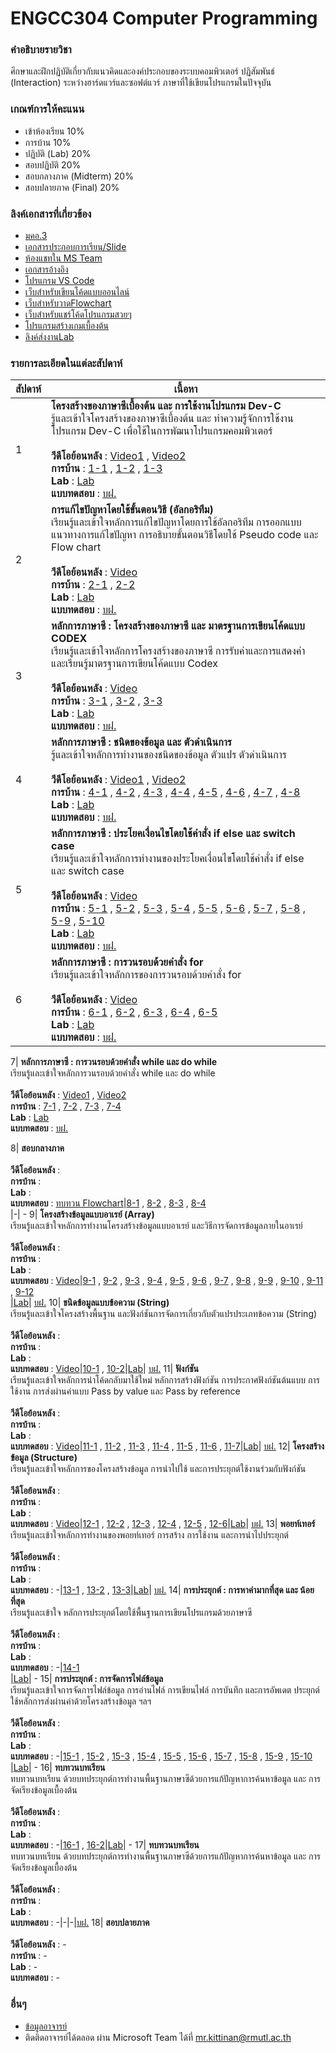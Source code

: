 # ENGCC304 Computer Programming

### คำอธิบายรายวิชา
ศึกษาและฝึกปฏิบัติเกี่ยวกับแนวคิดและองค์ประกอบของระบบคอมพิวเตอร์ ปฏิสัมพันธ์ (Interaction) ระหว่างฮาร์ดแวร์และซอฟต์แวร์ ภาษาที่ใช้เขียนโปรแกรมในปัจจุบัน

### เกณฑ์การให้คะแนน
* เข้าห้องเรียน 10%
* การบ้าน 10%
* ปฏิบัติ (Lab) 20%
* สอบปฏิบัติ 20%
* สอบกลางภาค (Midterm) 20%
* สอบปลายภาค (Final) 20%

### ลิงค์เอกสารที่เกี่ยวข้อง
* [มคอ.3](https://drive.google.com/drive/folders/1OWlzmm3MZ1Uy2SKScJGQS5_IJr8BCSCR?usp=drive_link)
* [เอกสารประกอบการเรียน/Slide](https://drive.google.com/drive/folders/1OWlzmm3MZ1Uy2SKScJGQS5_IJr8BCSCR?usp=drive_link)
* [ห้องแชทใน MS Team](https://teams.microsoft.com/l/team/19%3ASRc4lB9z91Vay6mrtEaEm14MyYUYn_hccTzFXdp1NyE1%40thread.tacv2/conversations?groupId=37d36e7f-c2eb-4dcf-9320-32ee74544bd8&tenantId=2c0a3819-8c66-4ae1-9a99-3832d9facbd9)
* [เอกสารอ้างอิง](https://autolib.rmutl.ac.th/Catalog/BibItem.aspx?BibID=b00141555)
* [โปรแกรม VS Code](https://code.visualstudio.com/download)
* [เว็บสำหรับเขียนโค้ดแบบออนไลน์](https://onlinegdb.com)
* [เว็บสำหรับวาดFlowchart](https://draw.io)
* [เว็บสำหรับแชร์โค้ดโปรแกรมสวยๆ](https://carbon.now.sh/?bg=rgba%2874%2C144%2C226%2C1%29&t=material&wt=none&l=text%2Fx-c%2B%2Bsrc&width=828&ds=false&dsyoff=20px&dsblur=68px&wc=true&wa=true&pv=56px&ph=56px&ln=true&fl=1&fm=Fira+Code&fs=14px&lh=152%25&si=false&es=2x&wm=false&code=%2523include%2520%253Cstdio.h%253E%250A%250Aint%2520main%28%29%2520%257B%250A%2520%2520printf%28%2522Hello%2522%29%2520%253B%250A%2520%2520return%25200%2520%253B%250A%257D%252F%252Fend%2520function)
* [โปรแกรมสร้างเกมเบื้องต้น](https://arcade.makecode.com/)
* [ลิงค์ส่งงานLab](https://forms.office.com/r/Yz8xb6BHqi)

### รายการละเอียดในแต่ละสัปดาห์
สัปดาห์ | เนื้อหา
--- | ---
1| **โครงสร้างของภาษาซีเบื้องต้น และ การใช้งานโปรแกรม Dev-C** <br />รู้และเข้าใจโครงสร้างของภาษาซีเบื้องต้น และ ทำความรู้จักการใช้งานโปรแกรม Dev-C เพื่อใช้ในการพัฒนาโปรแกรมคอมพิวเตอร์<br /><br />**วีดีโอย้อนหลัง** : [Video1](https://www.youtube.com/watch?v=01p2FCUcYY8) , [Video2](https://www.youtube.com/watch?v=rI52J5TJTMw)<br />**การบ้าน** : [1-1](https://github.com/tumrmutl/ENGCC304-Computer-Programming/blob/main/Homework/HW01/hw01-1-helloworld.cpp) , [1-2](https://github.com/tumrmutl/ENGCC304-Computer-Programming/blob/main/Homework/HW01/hw01-2-fix-bug.cpp) , [1-3](https://github.com/tumrmutl/ENGCC304-Computer-Programming/blob/main/Homework/HW01/hw01-3-basic-input-output.cpp)<br />**Lab** : [Lab](https://github.com/tumrmutl/ENGCC304-Computer-Programming/blob/main/Lab/Lab01-Basic-Display-Input-Output.cpp)<br />**แบบทดสอบ** : [บฝ.](https://forms.office.com/r/BeGVra089y)
2| **การแก้ไขปัญหาโดยใช้ขั้นตอนวิธี (อัลกอริทึม)** <br />เรียนรู้และเข้าใจหลักการแก้ไขปัญหาโดยการใช้อัลกอริทึม การออกแบบแนวทางการแก้ไขปัญหา การอธิบายขั้นตอนวิธีโดยใช้ Pseudo code และ Flow chart <br /><br />**วีดีโอย้อนหลัง** : [Video](https://www.youtube.com/watch?v=9hEjesjU_k0)<br />**การบ้าน** : [2-1](https://github.com/tumrmutl/ENGCC304-Computer-Programming/blob/main/Homework/HW02/hw02-1-noodle.drawio) , [2-2](https://github.com/tumrmutl/ENGCC304-Computer-Programming/blob/main/Homework/HW02/hw02-2-requirement.drawio)<br />**Lab** : [Lab](https://github.com/tumrmutl/ENGCC304-Computer-Programming/blob/main/Lab/Lab02-Basic-Flowchart.c)<br />**แบบทดสอบ** : [บฝ.](https://forms.office.com/r/DXCWCWYeg3)
3| **หลักการภาษาซี : โครงสร้างของภาษาซี และ มาตรฐานการเขียนโค้ดแบบ CODEX** <br />เรียนรู้และเข้าใจหลักการโครงสร้างของภาษาซี การรับค่าและการแสดงค่า และเรียนรู้มาตรฐานการเขียนโค้ดแบบ Codex <br /><br />**วีดีโอย้อนหลัง** : [Video](https://www.youtube.com/watch?v=ml6_NafY3u4)<br />**การบ้าน** : [3-1](https://github.com/tumrmutl/ENGCC304-Computer-Programming/blob/main/Homework/HW03/hw03-1-codex.cpp) , [3-2](https://github.com/tumrmutl/ENGCC304-Computer-Programming/blob/main/Homework/HW03/hw03-2-codex-and-fix-bug.cpp) , [3-3](https://github.com/tumrmutl/ENGCC304-Computer-Programming/blob/main/Homework/HW03/hw03-3-codex-and-fix-bug.cpp)<br />**Lab** : [Lab](https://github.com/tumrmutl/ENGCC304-Computer-Programming/blob/main/Lab/Lab03-Codex.cpp)<br />**แบบทดสอบ** : [บฝ.](https://forms.office.com/r/RdXaC58Gd9)
4| **หลักการภาษาซี : ชนิดของข้อมูล และ ตัวดำเนินการ** <br />รู้และเข้าใจหลักการทำงานของชนิดของข้อมูล ตัวแปร ตัวดำเนินการ <br /><br />**วีดีโอย้อนหลัง** : [Video1](https://www.youtube.com/watch?v=5mSartNW-0c) , [Video2](https://www.youtube.com/watch?v=sL6D7CRhNcA)<br />**การบ้าน** : [4-1](https://github.com/tumrmutl/ENGCC304-Computer-Programming/blob/main/Homework/HW04/hw04-1-variable.cpp) , [4-2](https://github.com/tumrmutl/ENGCC304-Computer-Programming/blob/main/Homework/HW04/hw04-2-operator.cpp) , [4-3](https://github.com/tumrmutl/ENGCC304-Computer-Programming/blob/main/Homework/HW04/hw04-3-basic-operator.cpp) , [4-4](https://github.com/tumrmutl/ENGCC304-Computer-Programming/blob/main/Homework/HW04/hw04-4-triangle.cpp) , [4-5](https://github.com/tumrmutl/ENGCC304-Computer-Programming/blob/main/Homework/HW04/hw04-5-time-convert.cpp) , [4-6](https://github.com/tumrmutl/ENGCC304-Computer-Programming/blob/main/Homework/HW04/hw04-6-man-hour.cpp) , [4-7](https://github.com/tumrmutl/ENGCC304-Computer-Programming/blob/main/Homework/HW04/hw04-7-Temperator-Convert.cpp) , [4-8](https://github.com/tumrmutl/ENGCC304-Computer-Programming/blob/main/Homework/HW04/hw04-8-convert-to-binary.cpp)<br />**Lab** : [Lab](https://github.com/tumrmutl/ENGCC304-Computer-Programming/blob/main/Lab/Lab04-Variable-Operator.cpp)<br />**แบบทดสอบ** : [บฝ.](https://forms.office.com/r/cVdnViGP1J)
5| **หลักการภาษาซี : ประโยคเงื่อนไขโดยใช้คำสั่ง if else และ switch case** <br />เรียนรู้และเข้าใจหลักการทำงานของประโยคเงื่อนไขโดยใช้คำสั่ง if else และ switch case <br /><br />**วีดีโอย้อนหลัง** : [Video](#)<br />**การบ้าน** : [5-1](https://github.com/tumrmutl/ENGCC304-Computer-Programming/blob/main/Homework/HW05/hw05-1-if-else.cpp) , [5-2](https://github.com/tumrmutl/ENGCC304-Computer-Programming/blob/main/Homework/HW05/hw05-2-basic-sort.cpp) , [5-3](https://github.com/tumrmutl/ENGCC304-Computer-Programming/blob/main/Homework/HW05/hw05-3-number-to-text.cpp) , [5-4](https://github.com/tumrmutl/ENGCC304-Computer-Programming/blob/main/Homework/HW05/hw05-4-compare-number.cpp) , [5-5](https://github.com/tumrmutl/ENGCC304-Computer-Programming/blob/main/Homework/HW05/hw05-5-odd-even.cpp) , [5-6](https://github.com/tumrmutl/ENGCC304-Computer-Programming/blob/main/Homework/HW05/hw05-6-pos-or-neg.cpp) , [5-7](https://github.com/tumrmutl/ENGCC304-Computer-Programming/blob/main/Homework/HW05/hw05-7-mod.cpp) , [5-8](https://github.com/tumrmutl/ENGCC304-Computer-Programming/blob/main/Homework/HW05/hw05-8-max-value.cpp) , [5-9](https://github.com/tumrmutl/ENGCC304-Computer-Programming/blob/main/Homework/HW05/hw05-9-mid-point.cpp) , [5-10](https://github.com/tumrmutl/ENGCC304-Computer-Programming/blob/main/Homework/HW05/hw05-10-auto-grading-without-if-else.cpp)<br />**Lab** : [Lab](https://github.com/tumrmutl/ENGCC304-Computer-Programming/blob/main/Lab/Lab05-If-Else-Switch-Case.cpp)<br />**แบบทดสอบ** : [บฝ.](https://forms.office.com/r/DdNxuzXBWN)
6| **หลักการภาษาซี : การวนรอบด้วยคำสั่ง for** <br />เรียนรู้และเข้าใจหลักการของการวนรอบด้วยคำสั่ง for <br /><br />**วีดีโอย้อนหลัง** : [Video](https://www.youtube.com/watch?v=RgPZfEIItxg)<br />**การบ้าน** : [6-1](https://github.com/tumrmutl/ENGCC304-Computer-Programming/blob/main/Homework/HW06/hw06-1-basic-for-loop.cpp) , [6-2](https://github.com/tumrmutl/ENGCC304-Computer-Programming/blob/main/Homework/HW06/hw06-2-roman-number.cpp) , [6-3](https://github.com/tumrmutl/ENGCC304-Computer-Programming/blob/main/Homework/HW06/hw06-3-Multiply.cpp) , [6-4](https://github.com/tumrmutl/ENGCC304-Computer-Programming/blob/main/Homework/HW06/hw06-4-series.cpp) , [6-5](https://github.com/tumrmutl/ENGCC304-Computer-Programming/blob/main/Homework/HW06/hw06-5-prime-number.cpp)<br />**Lab** : [Lab](https://github.com/tumrmutl/ENGCC304-Computer-Programming/blob/main/Lab/Lab06-For-Loop.cpp)<br />**แบบทดสอบ** : [บฝ.](https://forms.office.com/r/b2SEQ25uAd)


7| **หลักการภาษาซี : การวนรอบด้วยคำสั่ง while และ do while** <br />เรียนรู้และเข้าใจหลักการวนรอบด้วยคำสั่ง while และ do while <br /><br />**วีดีโอย้อนหลัง** : [Video1](https://www.youtube.com/watch?v=SDOaMhy42RA) , [Video2](https://www.youtube.com/watch?v=pB6ibWypdDY)<br />**การบ้าน** : [7-1](https://github.com/tumrmutl/ENGCC304-Computer-Programming/blob/main/Homework/HW07/hw07-1-basic-while-loop.cpp) , [7-2](https://github.com/tumrmutl/ENGCC304-Computer-Programming/blob/main/Homework/HW07/hw07-2-Multiply.cpp) , [7-3](https://github.com/tumrmutl/ENGCC304-Computer-Programming/blob/main/Homework/HW07/hw07-3-series.cpp) , [7-4](https://github.com/tumrmutl/ENGCC304-Computer-Programming/blob/main/Homework/HW07/hw07-4-prime-number.cpp)<br />**Lab** : [Lab](https://github.com/tumrmutl/ENGCC304-Computer-Programming/blob/main/Lab/Lab07-While-DoWhile.cpp)<br />**แบบทดสอบ** : [บฝ.](https://forms.office.com/r/AwS0a5RKGZ)

8| **สอบกลางภาค** 
<br /><br />**วีดีโอย้อนหลัง** : 
<br />**การบ้าน** : 
<br />**Lab** : 
<br />**แบบทดสอบ** : [ทบทวน Flowchart](https://www.youtube.com/watch?v=lyzEe20rKG4)|[8-1](https://github.com/tumrmutl/ENGCC304-Computer-Programming/blob/main/Homework/HW08/hw08-1-basic-display.cpp) , [8-2](https://github.com/tumrmutl/ENGCC304-Computer-Programming/blob/main/Homework/HW08/hw08-2-auto-grading.cpp) , [8-3](https://github.com/tumrmutl/ENGCC304-Computer-Programming/blob/main/Homework/HW08/hw08-3-fibonacci-series.cpp) , [8-4](https://github.com/tumrmutl/ENGCC304-Computer-Programming/blob/main/Homework/HW08/hw08-4-factorial.cpp)<br />|-| -
9| **โครงสร้างข้อมูลแบบอาเรย์ (Array)** <br />เรียนรู้และเข้าใจหลักการทำงานโครงสร้างข้อมูลแบบอาเรย์ และวิธีการจัดการข้อมูลภายในอาเรย์ 
<br /><br />**วีดีโอย้อนหลัง** : 
<br />**การบ้าน** : 
<br />**Lab** : 
<br />**แบบทดสอบ** : [Video](https://www.youtube.com/watch?v=u5rshhQ1ZJQ)|[9-1](https://github.com/tumrmutl/ENGCC304-Computer-Programming/blob/main/Homework/HW09/hw09-1-input-value-into-array.cpp) , [9-2](https://github.com/tumrmutl/ENGCC304-Computer-Programming/blob/main/Homework/HW09/hw09-2-descending-array.cpp) , [9-3](https://github.com/tumrmutl/ENGCC304-Computer-Programming/blob/main/Homework/HW09/hw09-3-sum-and-avg.cpp) , [9-4](https://github.com/tumrmutl/ENGCC304-Computer-Programming/blob/main/Homework/HW09/hw09-4-count-unique-number-in-array.cpp) , [9-5](https://github.com/tumrmutl/ENGCC304-Computer-Programming/blob/main/Homework/HW09/hw09-5-display-only-unique-number.cpp) , [9-6](https://github.com/tumrmutl/ENGCC304-Computer-Programming/blob/main/Homework/HW09/hw09-6-merge-array.cpp) , [9-7](https://github.com/tumrmutl/ENGCC304-Computer-Programming/blob/main/Homework/HW09/hw09-7-insert-new-value-in-array.cpp) , [9-8](https://github.com/tumrmutl/ENGCC304-Computer-Programming/blob/main/Homework/HW09/hw09-8-find-max-in-array.cpp) , [9-9](https://github.com/tumrmutl/ENGCC304-Computer-Programming/blob/main/Homework/HW09/hw09-9-array-2D-additional.cpp) , [9-10](https://github.com/tumrmutl/ENGCC304-Computer-Programming/blob/main/Homework/HW09/hw09-10-Transpose-Matrix.cpp) , [9-11](https://github.com/tumrmutl/ENGCC304-Computer-Programming/blob/main/Homework/HW09/hw09-11-Multiply-Matrix.cpp) , [9-12](https://github.com/tumrmutl/ENGCC304-Computer-Programming/blob/main/Homework/HW09/hw09-12-matrix-angle.cpp)<br />|[Lab](https://github.com/tumrmutl/ENGCC304-Computer-Programming/blob/main/Lab/Lab09-Array.cpp)| [บฝ.](https://forms.office.com/r/eh57mviqHz)
10| **ชนิดข้อมูลแบบข้อความ (String)** <br />เรียนรู้และเข้าใจโครงสร้างพื้นฐาน และฟังก์ชันการจัดการเกี่ยวกับตัวแปรประเภทข้อความ (String) 
<br /><br />**วีดีโอย้อนหลัง** : 
<br />**การบ้าน** : 
<br />**Lab** : 
<br />**แบบทดสอบ** : [Video](https://www.youtube.com/watch?v=jEWPSXGDCdc)|[10-1](https://github.com/tumrmutl/ENGCC304-Computer-Programming/blob/main/Homework/HW10/hw10-1-basic-string.cpp) , [10-2](https://github.com/tumrmutl/ENGCC304-Computer-Programming/blob/main/Homework/HW10/hw10-2-compare.cpp)|[Lab](https://github.com/tumrmutl/ENGCC304-Computer-Programming/blob/main/Lab/Lab10-String.cpp)| [บฝ.](https://forms.office.com/r/r8jb6TM7JH)
11| **ฟังก์ชัน** <br />เรียนรู้และเข้าใจหลักการนำโค้ดกลับมาใช้ใหม่ หลักการสร้างฟังก์ชัน การประกาศฟังก์ชันต้นแบบ การใช้งาน การส่งผ่านค่าแบบ Pass by value และ Pass by reference 
<br /><br />**วีดีโอย้อนหลัง** : 
<br />**การบ้าน** : 
<br />**Lab** : 
<br />**แบบทดสอบ** : [Video](https://www.youtube.com/watch?v=Wd7nHpBTSy0)|[11-1](https://github.com/tumrmutl/ENGCC304-Computer-Programming/blob/main/Homework/HW11/hw11-1-basic-function.cpp) , [11-2](https://github.com/tumrmutl/ENGCC304-Computer-Programming/blob/main/Homework/HW11/hw11-2-swap-function.cpp) , [11-3](https://github.com/tumrmutl/ENGCC304-Computer-Programming/blob/main/Homework/HW11/hw11-3-swap-string.cpp) , [11-4](https://github.com/tumrmutl/ENGCC304-Computer-Programming/blob/main/Homework/HW11/hw11-4-series.cpp) , [11-5](https://github.com/tumrmutl/ENGCC304-Computer-Programming/blob/main/Homework/HW11/hw11-5-pass-by-value-and-reference.cpp) , [11-6](https://github.com/tumrmutl/ENGCC304-Computer-Programming/blob/main/Homework/HW11/hw11-6-fibonacci-recursion.cpp) , [11-7](https://github.com/tumrmutl/ENGCC304-Computer-Programming/blob/main/Homework/HW11/hw11-7-factorial-recursion.cpp)|[Lab](https://github.com/tumrmutl/ENGCC304-Computer-Programming/blob/main/Lab/Lab11-Function.cpp)| [บฝ.](https://forms.office.com/r/FnENxvH4Rb)
12| **โครงสร้างข้อมูล (Structure)** <br />เรียนรู้และเข้าใจหลักการของโครงสร้างข้อมูล การนำไปใช้ และการประยุกต์ใช้งานร่วมกับฟังก์ชัน 
<br /><br />**วีดีโอย้อนหลัง** : 
<br />**การบ้าน** : 
<br />**Lab** : 
<br />**แบบทดสอบ** : [Video](https://www.youtube.com/watch?v=PTyQoGqi_NU)|[12-1](https://github.com/tumrmutl/ENGCC304-Computer-Programming/blob/main/Homework/HW12/hw12-1-basic-structure.cpp) , [12-2](https://github.com/tumrmutl/ENGCC304-Computer-Programming/blob/main/Homework/HW12/hw12-2-sort-value.cpp) , [12-3](https://github.com/tumrmutl/ENGCC304-Computer-Programming/blob/main/Homework/HW12/hw12-3-structure-and-array.cpp) , [12-4](https://github.com/tumrmutl/ENGCC304-Computer-Programming/blob/main/Homework/HW12/hw12-4-promote-new-salary.cpp) , [12-5](https://github.com/tumrmutl/ENGCC304-Computer-Programming/blob/main/Homework/HW12/hw12-5-tax-calculation.cpp) , [12-6](https://github.com/tumrmutl/ENGCC304-Computer-Programming/blob/main/Homework/HW12/hw12-6-Height.cpp)|[Lab](https://github.com/tumrmutl/ENGCC304-Computer-Programming/blob/main/Lab/Lab12-Structure.cpp)| [บฝ.](https://forms.office.com/r/cDq6NAzhN0)
13| **พอยท์เทอร์** <br />เรียนรู้และเข้าใจหลักการทำงานของพอยท์เทอร์ การสร้าง การใช้งาน และการนำไปประยุกต์ 
<br /><br />**วีดีโอย้อนหลัง** : 
<br />**การบ้าน** : 
<br />**Lab** : 
<br />**แบบทดสอบ** : -|[13-1](https://github.com/tumrmutl/ENGCC304-Computer-Programming/blob/main/Homework/HW13/hw13-1-basic-pointer.cpp) , [13-2](https://github.com/tumrmutl/ENGCC304-Computer-Programming/blob/main/Homework/HW13/hw13-2-pointer-swap-string.cpp) , [13-3](https://github.com/tumrmutl/ENGCC304-Computer-Programming/blob/main/Homework/HW13/hw13-3-tax-calculate-pointer.cpp)|[Lab](https://github.com/tumrmutl/ENGCC304-Computer-Programming/blob/main/Lab/Lab13-Pointer.cpp)| [บฝ.](https://forms.office.com/r/3sCvUquaNi)
14| **การประยุกต์ : การหาค่ามากที่สุด และ น้อยที่สุด** <br />เรียนรู้และเข้าใจ หลักการประยุกต์โดยใช้พื้นฐานการเขียนโปรแกรมด้วยภาษาซี 
<br /><br />**วีดีโอย้อนหลัง** : 
<br />**การบ้าน** : 
<br />**Lab** : 
<br />**แบบทดสอบ** : -|[14-1](https://github.com/tumrmutl/ENGCC304-Computer-Programming/blob/main/Homework/HW14/hw14-1-basic-min-max.cpp)<br />|[Lab](https://github.com/tumrmutl/ENGCC304-Computer-Programming/blob/main/Lab/Lab14-Min-Max.cpp)| -
15| **การประยุกต์ : การจัดการไฟล์ข้อมูล** <br />เรียนรู้และเข้าใจการจัดการไฟล์ข้อมูล การอ่านไฟล์ การเขียนไฟล์ การบันทึก และการอัพเดต ประยุกต์ใช้หลักการส่งผ่านค่าด้วยโครงสร้างข้อมูล ฯลฯ 
<br /><br />**วีดีโอย้อนหลัง** : 
<br />**การบ้าน** : 
<br />**Lab** : 
<br />**แบบทดสอบ** : -|[15-1](https://github.com/tumrmutl/ENGCC304-Computer-Programming/blob/main/Homework/HW15/hw15-1-basic-file-handling.cpp) , [15-2](https://github.com/tumrmutl/ENGCC304-Computer-Programming/blob/main/Homework/HW15/hw15-2-calculate-value-from-file.cpp) , [15-3](https://github.com/tumrmutl/ENGCC304-Computer-Programming/blob/main/Homework/HW15/hw15-3-set-of-data.cpp) , [15-4](https://github.com/tumrmutl/ENGCC304-Computer-Programming/blob/main/Homework/HW15/hw15-4-find-gpa.cpp) , [15-5](https://github.com/tumrmutl/ENGCC304-Computer-Programming/blob/main/Homework/HW15/hw15-5-avg-of-age.cpp) , [15-6](https://github.com/tumrmutl/ENGCC304-Computer-Programming/blob/main/Homework/HW15/hw15-6-filter-data.cpp) , [15-7](https://github.com/tumrmutl/ENGCC304-Computer-Programming/blob/main/Homework/HW15/hw15-7-find-age.cpp) , [15-8](https://github.com/tumrmutl/ENGCC304-Computer-Programming/blob/main/Homework/HW15/hw15-8-sort-AtoZ.cpp) , [15-9](https://github.com/tumrmutl/ENGCC304-Computer-Programming/blob/main/Homework/HW15/hw15-9-secret-code.cpp) , [15-10](https://github.com/tumrmutl/ENGCC304-Computer-Programming/blob/main/Homework/HW15/hw15-10-matrix-in-file.cpp)<br />|[Lab](https://github.com/tumrmutl/ENGCC304-Computer-Programming/blob/main/Lab/Lab15-File.cpp)| -
16| **ทบทวนบทเรียน** <br />ทบทวนบทเรียน ด้วยบทประยุกต์การทำงานพื้นฐานภาษาซีด้วยการแก้ปัญหาการค้นหาข้อมูล และ การจัดเรียงข้อมูลเบื้องต้น 
<br /><br />**วีดีโอย้อนหลัง** : 
<br />**การบ้าน** : 
<br />**Lab** : 
<br />**แบบทดสอบ** : -|[16-1](https://github.com/tumrmutl/ENGCC304-Computer-Programming/blob/main/Homework/HW16/hw16-1-sequential-search.cpp) , [16-2](https://github.com/tumrmutl/ENGCC304-Computer-Programming/blob/main/Homework/HW16/hw16-2-binary-search.cpp)|[Lab](https://github.com/tumrmutl/ENGCC304-Computer-Programming/blob/main/Lab/Lab16-Basic-Sort-Search.cpp)| -
17| **ทบทวนบทเรียน** <br />ทบทวนบทเรียน ด้วยบทประยุกต์การทำงานพื้นฐานภาษาซีด้วยการแก้ปัญหาการค้นหาข้อมูล และ การจัดเรียงข้อมูลเบื้องต้น 
<br /><br />**วีดีโอย้อนหลัง** : 
<br />**การบ้าน** : 
<br />**Lab** : 
<br />**แบบทดสอบ** : -|-|-|[บฝ.](https://forms.office.com/r/YDS1Z0UgrG)
18| **สอบปลายภาค** <br /><br />**วีดีโอย้อนหลัง** : -
<br />**การบ้าน** : -
<br />**Lab** : -
<br />**แบบทดสอบ** : -

### อื่นๆ
* [ข้อมูลอาจารย์](https://lms.rmutl.ac.th/teachers/detail/24002453439513437/5fd51c39cb8f05637cb8e96df6ec9392edb3ec16ea62666620cda4fd8f8b3e72)
* ติดติดอาจารย์ได้ตลอด ผ่าน Microsoft Team ได้ที่ mr.kittinan@rmutl.ac.th

